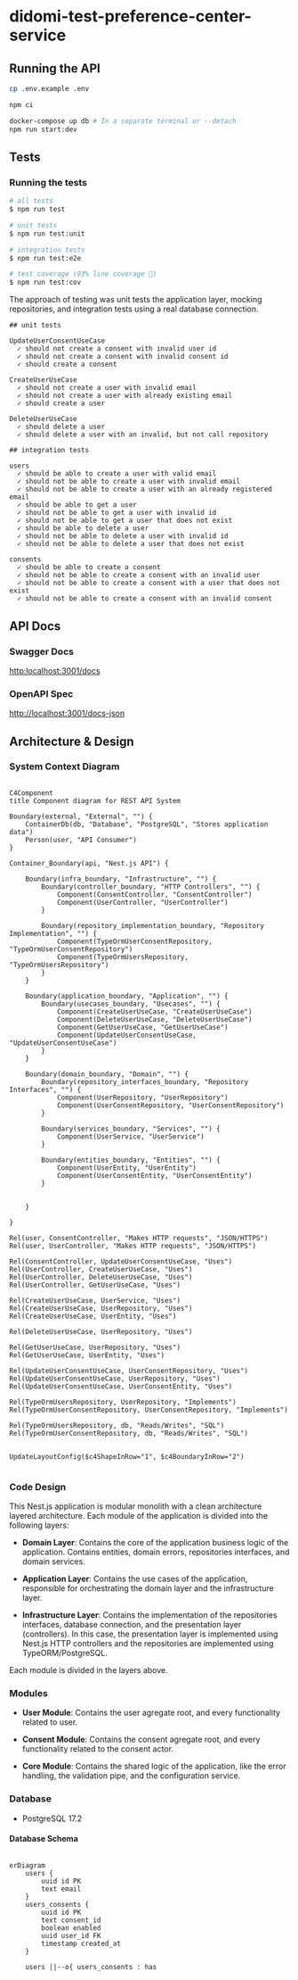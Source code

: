 # didomi-test-preference-center-service

## Running the API

```bash
cp .env.example .env

npm ci

docker-compose up db # In a separate terminal or --detach
npm run start:dev
```

## Tests

### Running the tests

```bash
# all tests
$ npm run test

# unit tests
$ npm run test:unit

# integration tests
$ npm run test:e2e

# test coverage (93% line coverage 💪)
$ npm run test:cov
```

The approach of testing was unit tests the application layer, mocking repositories, and integration tests using a real database connection.

```
## unit tests

UpdateUserConsentUseCase
  ✓ should not create a consent with invalid user id
  ✓ should not create a consent with invalid consent id
  ✓ should create a consent

CreateUserUseCase
  ✓ should not create a user with invalid email
  ✓ should not create a user with already existing email
  ✓ should create a user

DeleteUserUseCase
  ✓ should delete a user
  ✓ should delete a user with an invalid, but not call repository

## integration tests

users
  ✓ should be able to create a user with valid email
  ✓ should not be able to create a user with invalid email
  ✓ should not be able to create a user with an already registered email
  ✓ should be able to get a user
  ✓ should not be able to get a user with invalid id
  ✓ should not be able to get a user that does not exist
  ✓ should be able to delete a user
  ✓ should not be able to delete a user with invalid id
  ✓ should not be able to delete a user that does not exist

consents
  ✓ should be able to create a consent
  ✓ should not be able to create a consent with an invalid user
  ✓ should not be able to create a consent with a user that does not exist
  ✓ should not be able to create a consent with an invalid consent
```

## API Docs

### Swagger Docs

<http:localhost:3001/docs>

### OpenAPI Spec

<http://localhost:3001/docs-json>

## Architecture & Design

### System Context Diagram

```mermaid

C4Component
title Component diagram for REST API System

Boundary(external, "External", "") {
    ContainerDb(db, "Database", "PostgreSQL", "Stores application data")
    Person(user, "API Consumer")
}

Container_Boundary(api, "Nest.js API") {

    Boundary(infra_boundary, "Infrastructure", "") {
        Boundary(controller_boundary, "HTTP Controllers", "") {
            Component(ConsentController, "ConsentController")
            Component(UserController, "UserController")
        }

        Boundary(repository_implementation_boundary, "Repository Implementation", "") {
            Component(TypeOrmUserConsentRepository, "TypeOrmUserConsentRepository")
            Component(TypeOrmUsersRepository, "TypeOrmUsersRepository")
        }
    }

    Boundary(application_boundary, "Application", "") {
        Boundary(usecases_boundary, "Usecases", "") {
            Component(CreateUserUseCase, "CreateUserUseCase")
            Component(DeleteUserUseCase, "DeleteUserUseCase")
            Component(GetUserUseCase, "GetUserUseCase")
            Component(UpdateUserConsentUseCase, "UpdateUserConsentUseCase")
        }
    }

    Boundary(domain_boundary, "Domain", "") {
        Boundary(repository_interfaces_boundary, "Repository Interfaces", "") {
            Component(UserRepository, "UserRepository")
            Component(UserConsentRepository, "UserConsentRepository")
        }

        Boundary(services_boundary, "Services", "") {
            Component(UserService, "UserService")
        }

        Boundary(entities_boundary, "Entities", "") {
            Component(UserEntity, "UserEntity")
            Component(UserConsentEntity, "UserConsentEntity")
        }


    }

}

Rel(user, ConsentController, "Makes HTTP requests", "JSON/HTTPS")
Rel(user, UserController, "Makes HTTP requests", "JSON/HTTPS")

Rel(ConsentController, UpdateUserConsentUseCase, "Uses")
Rel(UserController, CreateUserUseCase, "Uses")
Rel(UserController, DeleteUserUseCase, "Uses")
Rel(UserController, GetUserUseCase, "Uses")

Rel(CreateUserUseCase, UserService, "Uses")
Rel(CreateUserUseCase, UserRepository, "Uses")
Rel(CreateUserUseCase, UserEntity, "Uses")

Rel(DeleteUserUseCase, UserRepository, "Uses")

Rel(GetUserUseCase, UserRepository, "Uses")
Rel(GetUserUseCase, UserEntity, "Uses")

Rel(UpdateUserConsentUseCase, UserConsentRepository, "Uses")
Rel(UpdateUserConsentUseCase, UserRepository, "Uses")
Rel(UpdateUserConsentUseCase, UserConsentEntity, "Uses")

Rel(TypeOrmUsersRepository, UserRepository, "Implements")
Rel(TypeOrmUserConsentRepository, UserConsentRepository, "Implements")

Rel(TypeOrmUsersRepository, db, "Reads/Writes", "SQL")
Rel(TypeOrmUserConsentRepository, db, "Reads/Writes", "SQL")


UpdateLayoutConfig($c4ShapeInRow="1", $c4BoundaryInRow="2")


```

### Code Design

This Nest.js application is modular monolith with a clean architecture layered architecture. Each module of the application is divided into the following layers:

- **Domain Layer**: Contains the core of the application business logic of the application. Contains entities, domain errors, repositories interfaces, and domain services.

- **Application Layer**: Contains the use cases of the application, responsible for orchestrating the domain layer and the infrastructure layer.

- **Infrastructure Layer**: Contains the implementation of the repositories interfaces, database connection, and the presentation layer (controllers). In this case, the presentation layer is implemented using Nest.js HTTP controllers and the repositories are implemented using TypeORM/PostgreSQL.

Each module is divided in the layers above.

### Modules

- **User Module**: Contains the user agregate root, and every functionality related to user.

- **Consent Module**: Contains the consent agregate root, and every functionality related to the consent actor.

- **Core Module**: Contains the shared logic of the application, like the error handling, the validation pipe, and the configuration service.

### Database

- PostgreSQL 17.2

#### Database Schema

```mermaid

erDiagram
    users {
        uuid id PK
        text email
    }
    users_consents {
        uuid id PK
        text consent_id
        boolean enabled
        uuid user_id FK
        timestamp created_at
    }

    users ||--o{ users_consents : has
```

